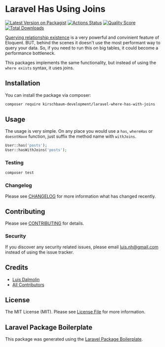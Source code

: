 # Laravel Has Using Joins

[![Latest Version on Packagist](https://img.shields.io/packagist/v/kirschbaum-development/laravel-where-has-with-joins.svg?style=flat-square)](https://packagist.org/packages/kirschbaum-development/laravel-where-has-with-joins)
[![Actions Status](https://github.com/kirschbaum-development/laravel-where-has-with-joins/workflows/CI/badge.svg)](https://github.com/kirschbaum-development/laravel-where-has-with-joins/actions)
[![Quality Score](https://img.shields.io/scrutinizer/g/kirschbaum-development/laravel-where-has-with-joins.svg?style=flat-square)](https://scrutinizer-ci.com/g/kirschbaum-development/laravel-where-has-with-joins)
[![Total Downloads](https://img.shields.io/packagist/dt/kirschbaum-development/laravel-where-has-with-joins.svg?style=flat-square)](https://packagist.org/packages/kirschbaum-development/laravel-where-has-with-joins)

[Querying relationship existence](https://laravel.com/docs/7.x/eloquent-relationships#querying-relationship-existence) is a very powerful and convinient feature of Eloquent. BUT, behind the scenes it doesn't use the most performant way to query your data. So, if you need to run this on big tables, it could become a performance bottleneck.

This packages implements the same functionality, but instead of using the `where exists` syntax, it uses joins.

## Installation

You can install the package via composer:

```bash
composer require kirschbaum-development/laravel-where-has-with-joins
```

## Usage

The usage is very simple. On any place you would use a `has`, `whereHas` or `doesntHave` function, just suffix the method name with `withJoins`.

``` php
User::has('posts');
User::hasWithJoins('posts');
```

### Testing

``` bash
composer test
```

### Changelog

Please see [CHANGELOG](CHANGELOG.md) for more information what has changed recently.

## Contributing

Please see [CONTRIBUTING](CONTRIBUTING.md) for details.

### Security

If you discover any security related issues, please email luis.nh@gmail.com instead of using the issue tracker.

## Credits

- [Luis Dalmolin](https://github.com/kirschbaum-development)
- [All Contributors](../../contributors)

## License

The MIT License (MIT). Please see [License File](LICENSE.md) for more information.

## Laravel Package Boilerplate

This package was generated using the [Laravel Package Boilerplate](https://laravelpackageboilerplate.com).
